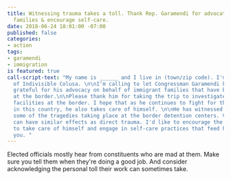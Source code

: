 ```yaml
---
title: Witnessing trauma takes a toll. Thank Rep. Garamendi for advocating for separated
  families & encourage self-care.
date: 2018-06-24 18:01:00 -07:00
published: false
categories:
- action
tags:
- garamendi
- immigration
is featured: true
call-script-text: "My name is ______ and I live in (town/zip code). I'm also a member
  of Indivisible Colusa. \n\nI’m calling to let Congressman Garamendi know that I’m
  grateful for his advocacy on behalf of immigrant families that have been separated
  at the border.\n\nPlease thank him for taking the trip to investigate the detention
  facilities at the border. I hope that as he continues to fight for the most vulnerable
  in this country, he also takes care of himself. \n\nHe has witnessed first-hand
  some of the tragedies taking place at the border detention centers. Vicarious trauma
  can have similar effects as direct trauma. I'd like to encourage the Congressman
  to take care of himself and engage in self-care practices that feed his soul.  \n\nThank
  you. "
---
```


Elected officials mostly hear from constituents who are mad at them. Make sure you tell them when they're doing a good job. And consider acknowledging the personal toll their work can sometimes take. 
